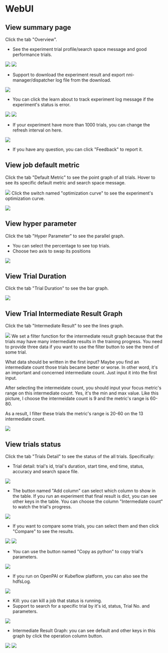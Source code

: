 # WebUI

## View summary page

Click the tab "Overview".

* See the experiment trial profile/search space message and good performance trials.

![](../../img/webui-img/over1.png)
![](../../img/webui-img/over2.png)
* Support to download the experiment result and export nni-manager/dispatcher log file from the download.

![](../../img/webui-img/download.png)
* You can click the learn about to track experiment log message if the experiment's status is error.

![](../../img/webui-img/log-error.png)
![](../../img/webui-img/review-log.png)

* If your experiment have more than 1000 trials, you can change the refresh interval on here.

![](../../img/webui-img/refresh-interval.png)
* If you have any question, you can click "Feedback" to report it.

## View job default metric

Click the tab "Default Metric" to see the point graph of all trials. Hover to see its specific default metric and search space message.

![](../../img/webui-img/default-metric.png)
Click the switch named "optimization curve" to see the experiment's optimization curve.

![](../../img/webui-img/best-curve.png)

## View hyper parameter

Click the tab "Hyper Parameter" to see the parallel graph.

* You can select the percentage to see top trials.
* Choose two axis to swap its positions

![](../../img/hyperPara.png)
## View Trial Duration

Click the tab "Trial Duration" to see the bar graph.

![](../../img/trial_duration.png)
## View Trial Intermediate Result Graph

Click the tab "Intermediate Result" to see the lines graph.

![](../../img/webui-img/trials_intermeidate.png)
We set a filter function for the intermediate result graph because that the trials may have many intermediate results in the training progress. You need to provide three data if you want to use the filter button to see the trend of some trial.

What data should be written in the first input? Maybe you find an intermediate count those trials became better or worse. In other word, it's an important and concerned intermediate count. Just input it into the first input.

After selecting the intermeidate count, you should input your focus metric's range on this intermediate count. Yes, it's the min and max value. Like this picture, I choose the intermeidate count is 9 and the metric's range is 60-80.

As a result, I filter these trials the metric's range is 20-60 on the 13 intermediate count.

![](../../img/webui-img/filter_intermediate.png)
## View trials status

Click the tab "Trials Detail" to see the status of the all trials. Specifically:

* Trial detail: trial's id, trial's duration, start time, end time, status, accuracy and search space file.

![](../../img/webui-img/detail-local.png)
* The button named "Add column" can select which column to show in the table. If you run an experiment that final result is dict, you can see other keys in the table. You can choose the column "Intermediate count" to watch the trial's progress.

![](../../img/webui-img/addColumn.png)
* If you want to compare some trials, you can select them and then click "Compare" to see the results.

![](../../img/webui-img/select-trial.png)
![](../../img/webui-img/compare.png)
* You can use the button named "Copy as python" to copy trial's parameters.

![](../../img/webui-img/copyParameter.png)
* If you run on OpenPAI or Kubeflow platform, you can also see the hdfsLog.

![](../../img/webui-img/detail-pai.png)
* Kill: you can kill a job that status is running.
* Support to search for a specific trial by it's id, status, Trial No. and parameters.

![](../../img/webui-img/search-trial.png)
* Intermediate Result Graph: you can see default and other keys in this graph by click the operation column button.

![](../../img/webui-img/intermediate-btn.png)
![](../../img/webui-img/intermediate.png)
